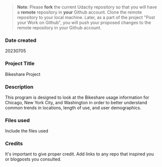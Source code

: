>**Note**: Please **fork** the current Udacity repository so that you will have a **remote** repository in **your** Github account. Clone the remote repository to your local machine. Later, as a part of the project "Post your Work on Github", you will push your proposed changes to the remote repository in your Github account.

### Date created
20230705

### Project Title
Bikeshare Project

### Description
This program is designed to look at the Bikeshare usage information for Chicago, New York City, and Washington in order to better understand common trends in locations, length of use, and user demographics.

### Files used
Include the files used

### Credits
It's important to give proper credit. Add links to any repo that inspired you or blogposts you consulted.

